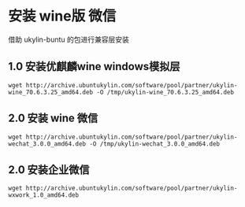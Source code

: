 # 安装 wine版 微信

借助 ukylin-buntu 的包进行兼容层安装

## 1.0   安装优麒麟wine windows模拟层

```shell
wget http://archive.ubuntukylin.com/software/pool/partner/ukylin-wine_70.6.3.25_amd64.deb -O /tmp/ukylin-wine_70.6.3.25_amd64.deb
```

## 2.0   安装 wine 微信

```shell
wget http://archive.ubuntukylin.com/software/pool/partner/ukylin-wechat_3.0.0_amd64.deb -O /tmp/ukylin-wechat_3.0.0_amd64.deb
```



## 2.0   安装企业微信

```shell
wget http://archive.ubuntukylin.com/software/pool/partner/ukylin-wxwork_1.0_amd64.deb
```

